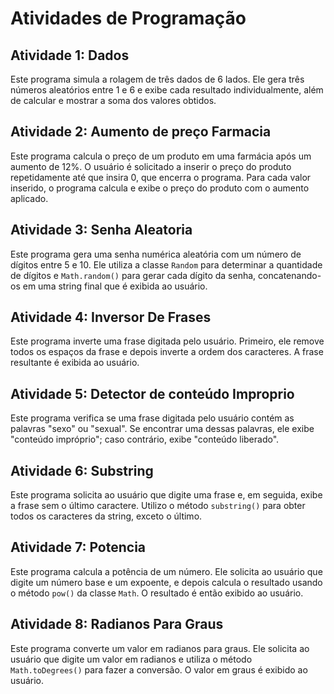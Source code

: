 # Atividades de Programação

## Atividade 1: Dados
Este programa simula a rolagem de três dados de 6 lados. Ele gera três números aleatórios entre 1 e 6 e exibe cada resultado individualmente, além de calcular e mostrar a soma dos valores obtidos.

## Atividade 2: Aumento de preço Farmacia
Este programa calcula o preço de um produto em uma farmácia após um aumento de 12%. O usuário é solicitado a inserir o preço do produto repetidamente até que insira 0, que encerra o programa. Para cada valor inserido, o programa calcula e exibe o preço do produto com o aumento aplicado.

## Atividade 3: Senha Aleatoria
Este programa gera uma senha numérica aleatória com um número de dígitos entre 5 e 10. Ele utiliza a classe `Random` para determinar a quantidade de dígitos e `Math.random()` para gerar cada dígito da senha, concatenando-os em uma string final que é exibida ao usuário.

## Atividade 4: Inversor De Frases
Este programa inverte uma frase digitada pelo usuário. Primeiro, ele remove todos os espaços da frase e depois inverte a ordem dos caracteres. A frase resultante é exibida ao usuário.

## Atividade 5: Detector de conteúdo Improprio
Este programa verifica se uma frase digitada pelo usuário contém as palavras "sexo" ou "sexual". Se encontrar uma dessas palavras, ele exibe "conteúdo impróprio"; caso contrário, exibe "conteúdo liberado".

## Atividade 6: Substring
Este programa solicita ao usuário que digite uma frase e, em seguida, exibe a frase sem o último caractere. Utilizo o método `substring()` para obter todos os caracteres da string, exceto o último.

## Atividade 7: Potencia
Este programa calcula a potência de um número. Ele solicita ao usuário que digite um número base e um expoente, e depois calcula o resultado usando o método `pow()` da classe `Math`. O resultado é então exibido ao usuário.

## Atividade 8: Radianos Para Graus
Este programa converte um valor em radianos para graus. Ele solicita ao usuário que digite um valor em radianos e utiliza o método `Math.toDegrees()` para fazer a conversão. O valor em graus é exibido ao usuário.

